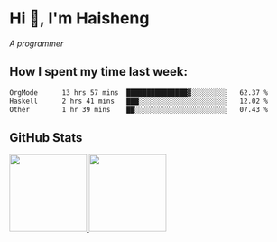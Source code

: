 
# Hi 👋, I'm Haisheng

*A programmer*



## How I spent my time last week:
<!--START_SECTION:waka-->

```txt
OrgMode      13 hrs 57 mins  ███████████████▓░░░░░░░░░   62.37 %
Haskell      2 hrs 41 mins   ███░░░░░░░░░░░░░░░░░░░░░░   12.02 %
Other        1 hr 39 mins    ██░░░░░░░░░░░░░░░░░░░░░░░   07.43 %
```

<!--END_SECTION:waka-->

## GitHub Stats

<a href="https://github.com/hw202207">
  <img height="137px" src="https://github-readme-stats.vercel.app/api?username=hw202207&hide_title=false&hide_border=true&show_icons=true&include_all_commits=true&count_private=true&line_height=21&theme=" />
  <img height="137px" src="https://github-readme-stats.vercel.app/api/top-langs/?username=hw202207&hide_title=true&hide_border=true&layout=compact&langs_count=6&theme=" />
</a>
